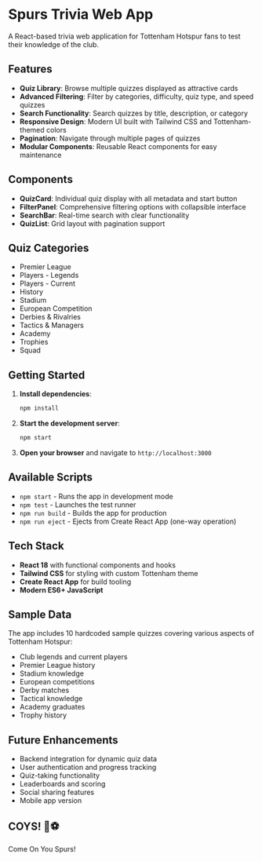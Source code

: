 # Spurs Trivia Web App

A React-based trivia web application for Tottenham Hotspur fans to test their knowledge of the club.

## Features

- **Quiz Library**: Browse multiple quizzes displayed as attractive cards
- **Advanced Filtering**: Filter by categories, difficulty, quiz type, and speed quizzes
- **Search Functionality**: Search quizzes by title, description, or category
- **Responsive Design**: Modern UI built with Tailwind CSS and Tottenham-themed colors
- **Pagination**: Navigate through multiple pages of quizzes
- **Modular Components**: Reusable React components for easy maintenance

## Components

- **QuizCard**: Individual quiz display with all metadata and start button
- **FilterPanel**: Comprehensive filtering options with collapsible interface
- **SearchBar**: Real-time search with clear functionality
- **QuizList**: Grid layout with pagination support

## Quiz Categories

- Premier League
- Players - Legends
- Players - Current
- History
- Stadium
- European Competition
- Derbies & Rivalries
- Tactics & Managers
- Academy
- Trophies
- Squad

## Getting Started

1. **Install dependencies**:
   ```bash
   npm install
   ```

2. **Start the development server**:
   ```bash
   npm start
   ```

3. **Open your browser** and navigate to `http://localhost:3000`

## Available Scripts

- `npm start` - Runs the app in development mode
- `npm test` - Launches the test runner
- `npm run build` - Builds the app for production
- `npm run eject` - Ejects from Create React App (one-way operation)

## Tech Stack

- **React 18** with functional components and hooks
- **Tailwind CSS** for styling with custom Tottenham theme
- **Create React App** for build tooling
- **Modern ES6+ JavaScript**

## Sample Data

The app includes 10 hardcoded sample quizzes covering various aspects of Tottenham Hotspur:
- Club legends and current players
- Premier League history
- Stadium knowledge
- European competitions
- Derby matches
- Tactical knowledge
- Academy graduates
- Trophy history

## Future Enhancements

- Backend integration for dynamic quiz data
- User authentication and progress tracking
- Quiz-taking functionality
- Leaderboards and scoring
- Social sharing features
- Mobile app version

## COYS! 🐓⚽

Come On You Spurs!
